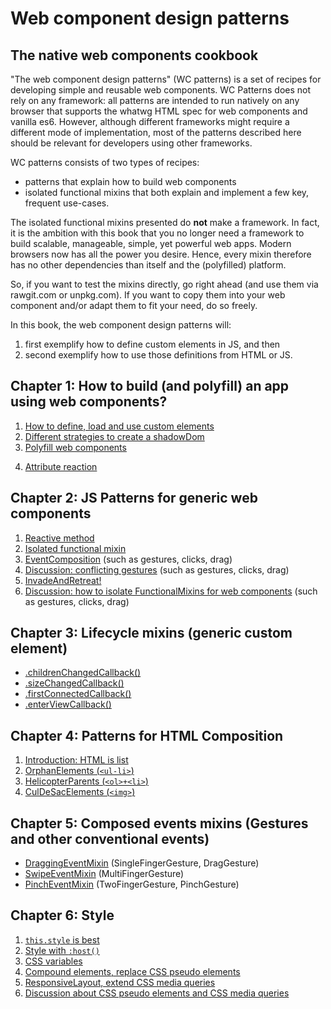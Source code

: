 # Web component design patterns
## The native web components cookbook
"The web component design patterns" (WC patterns) is a set of recipes for developing simple and reusable web components. 
WC Patterns does not rely on any framework: all patterns are intended to run natively on any browser 
that supports the whatwg HTML spec for web components and vanilla es6. However, although different 
frameworks might require a different mode of implementation, most of the patterns described here should
be relevant for developers using other frameworks.

WC patterns consists of two types of recipes:
* patterns that explain how to build web components
* isolated functional mixins that both explain and implement a few key, frequent use-cases.

The isolated functional mixins presented do **not** make a framework. 
In fact, it is the ambition with this book that you no longer need a framework to build
scalable, manageable, simple, yet powerful web apps. Modern browsers now has all the power you desire.
Hence, every mixin therefore has no other dependencies than itself and the (polyfilled) platform. 

So, if you want to test the mixins directly, go right ahead (and use them via rawgit.com or unpkg.com). 
If you want to copy them into your web component and/or adapt them to fit your need, do so freely.

In this book, the web component design patterns will:
1. first exemplify how to define custom elements in JS, and then 
2. second exemplify how to use those definitions from HTML or JS.

## Chapter 1: How to build (and polyfill) an app using web components?
1. [How to define, load and use custom elements](book/chapter1/Pattern1_CreateElement.md)
2. [Different strategies to create a shadowDom](book/chapter1/Pattern2_shadowDom.md)
3. [Polyfill web components](book/chapter1/Pattern3_polyfill.md)
<!--_3. HTMLElement core lifecycle, constructor(), connectedCallback(), and disconnectedCallback()-->
4. [Attribute reaction](book/chapter1/Pattern6_AttributeReaction.md)
<!---
5. [Transpile web components to es5](tutorials/chapter1/PatternX_HowToPolyfillOnClient.md)

explain that custom elements with content in the lightDom should be considered app-specific components.
-->

## Chapter 2: JS Patterns for generic web components
1. [Reactive method](book/chapter2/Pattern1_ReactiveMethod.md)
2. [Isolated functional mixin](book/chapter2/Pattern2_FunctionalMixin.md)
3. [EventComposition](book/chapter4/Pattern4_EventComposition.md) (such as gestures, clicks, drag)
4. [Discussion: conflicting gestures](book/chapter4/Discussion_conflicting_gestures.md) (such as gestures, clicks, drag)
5. [InvadeAndRetreat!](book/chapter4/Pattern5_InvadeAndRetreat.md)
6. [Discussion: how to isolate FunctionalMixins for web components](book/chapter2/Discussion_IsolatedFunctionalMixin.md) (such as gestures, clicks, drag)

## Chapter 3: Lifecycle mixins (generic custom element)
* [.childrenChangedCallback()](book/chapter3/Mixin1_ChildrenChangedMixin.md)
* [.sizeChangedCallback()](book/chapter3/Mixin2_SizeChangedMixin.md)
* [.firstConnectedCallback()](book/chapter3/Mixin4_FirstConnectedMixin.md)
* [.enterViewCallback()](book/chapter3/Mixin5_EnterViewMixin.md)

## Chapter 4: Patterns for HTML Composition
1. [Introduction: HTML is list](book/chapter5/Intro_HTML-Lists.md)
2. [OrphanElements (`<ul-li>`)](book/chapter5/Pattern1_OrphanElements.md)
3. [HelicopterParents (`<ol>+<li>`)](book/chapter5/Pattern2_HelicopterParent.md)
4. [CulDeSacElements (`<img>`)](book/chapter5/Pattern3_CulDeSacElements.md)

## Chapter 5: Composed events mixins (Gestures and other conventional events)
* [DraggingEventMixin](book/chapter4/Mixin1_DraggingEventMixin.md) (SingleFingerGesture, DragGesture)
* [SwipeEventMixin](book/chapter4/Mixin2_FlingEventMixin.md) (MultiFingerGesture)
* [PinchEventMixin](book/chapter4/Mixin3_PinchEventMixin.md) (TwoFingerGesture, PinchGesture)

## Chapter 6: Style                                   
1. [`this.style` is best](book/chapter6/Pattern1_this_style_rocks.md) 
2. [Style with `:host()`](book/chapter6/Pattern2_host_with_style.md) 
3. [CSS variables](book/chapter6/Pattern3_css_variables.md) 
4. [Compound elements, replace CSS pseudo elements](book/chapter6/Pattern4_css_pseudo_elements.md) 
5. [ResponsiveLayout, extend CSS media queries](book/chapter6/Pattern5_ResponsiveLayout.md)
6. [Discussion about CSS pseudo elements and CSS media queries](book/chapter6/Discussion_mediaqueries_pseudoelements.md) 
<!---
7. Discussion. Coherence and style
* How to handle app-wide styling. Local coherence (cohesion), thematic coherence, global coherence.
When and why to put the content of an element in the lightDom? In app-specific elements where you want 
to apply global/thematic styles to the element. And when you have control of the use of that element.
Don't split this piece of the app into too many pieces. These pieces of the app should mostly be about 
template composition. And only minor event composition. If you need to apply a lot of UI logic, 
you probably need a generic UI web component.

8. keep it light. App specific components and style. Non-composable, but universally stylable.

9. Path based styling. Changing the path in the stylesheet, and not the class or attribute on the element.
Sometimes you have a tree structure in your DOM that reflects a tree structure in you state data.
When you have such a mapping, and you have everything in the same lightDOM accessible to the same stylesheets,
you can instead of changing each element, change the css paths that attribute styles to each element.
This is not for beginners. This is not necessarily a good pattern. But it is a pattern.

## Chapter 7: Composition of app-specific web components
1. 
2. props down, (custom) events up
((ATT!! In generic custom elements, it is more children and attributes down, events up)).

3. dispatch and observe, in a joiState

2. MVC. Catching app events on window (or another element event bus 
(https://stackoverflow.com/questions/42757051/web-components-design-pattern)
).

 

## Chapter 8: Single state management
1. Using an event bus. With a state mananger.
2. dispatching directly on an element. 
3. the concept of immutability. and the benefits of dirty checking.
4. what are reducers? and the benefit of pure functions.
5. what are computer functions? and the problem of either nesting reducers or redundant functionality.
6. why use observers? and the problem of managing async actions in a sync centralized state.
7. what is joiState and how to use it?
-->

<!--
### What do you mean "web component"?

Many different frameworks such as React and Angular enable developers to make components for the web.
However, components tailored and dependent on a framework we call by that frameworks name, such as 
"React component" or "Angular component". They are components made to be used on the web, 
but they are not what is commonly refered to as "web components".

"Web components" means a components that can run *natively* in a modern browser. 
"Web components" always imply "*native* web components".
They do not rely on a framework in browsers compliant with the whatwg and es6 specification.

Still, "web components" can mean many different things. 
On the one hand, when we say "web components", we might refer to the simplest custom element. 
A custom element that uses neither shadowDom nor HTML template, and that is directly defined before use in the app (no es6 module loading).
On the other hand, a "web component" might refer to a most advanced custom element.
A custom element with a HTML template based shadowDom, written by someone else and loaded as an es6 module.

To clarify this myriad of terms, I think it is wise to apply the following taxonomy.
If you intend for a web component to be reused, it should be made available as an importable module.
You should also highlight that the web component is intended to be "reusable", generic to many apps and 
complying more thoroughly with HTML standards. You often should add the label "reusable" to that component.

If you are talking about a `custom element` that uses neither shadowDom nor 

Web components provide an excellent interface for integrating custom HTML+JS+CSS modules. 
Once familiar with the makeup of web components, it is my contention that you no longer will need a framework.
Web components is enough. They provide a great means both to organize and stabilize your own work and 
collaborate with others. It might not be perfect. And it needs to be polyfilled in old browsers. 
But it will still provides you with the only, cleanest and simplest API for making native HTML+JS+CSS modules.


-->